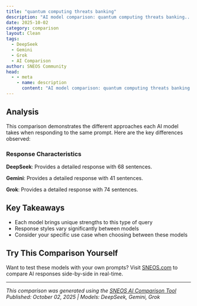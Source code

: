```yaml
---
title: "quantum computing threats banking"
description: "AI model comparison: quantum computing threats banking..."
date: 2025-10-02
category: comparison
layout: Clean
tags:
  - DeepSeek
  - Gemini
  - Grok
  - AI Comparison
author: SNEOS Community
head:
  - - meta
    - name: description
      content: "AI model comparison: quantum computing threats banking..."
---
```


<ChatComparison
  title="quantum computing threats banking"
  prompt="quantum computing threats banking"
  :responses='{"DeepSeek": "Of course. The threat of quantum computing to the banking and financial sector is a significant, long-term challenge that the industry is already starting to prepare for. It\u0027s not an immediate risk, but it\u0027s a \u0022harvest now, decrypt later\u0022 threat that demands proactive measures.\n\nHere\u2019s a detailed breakdown of the quantum computing threat to banking, covering the specific risks, the timeline, and what is being done about it.\n\n### The Core Threat: Breaking Public-Key Cryptography\n\nThe modern internet and banking systems rely heavily on public-key cryptography (also known as asymmetric cryptography) for security. The two most critical algorithms are:\n\n1. **RSA (Rivest\u2013Shamir\u2013Adleman):** Used for secure web connections (HTTPS/TLS), digital signatures, and secure email.\n2. **ECC (Elliptic Curve Cryptography):** Used for digital signatures (e.g., in blockchain), mobile communications, and a more efficient alternative to RSA.\n\nThe security of these systems is based on mathematical problems that are incredibly difficult for classical computers to solve. For example, RSA relies on the difficulty of factoring large numbers into their prime components.\n\n**Quantum computers, specifically with Shor\u0027s algorithm, can solve these problems efficiently.** A sufficiently powerful quantum computer could:\n* Break an RSA-2048 key in hours or days, a task considered impossible for all classical computers on Earth working together for billions of years.\n* Similarly, break ECC keys.\n\n### Specific Threats to the Banking Sector\n\nIf current cryptography is broken, nearly every digital service a bank provides becomes vulnerable.\n\n| Banking Function | Current Cryptography Used | Quantum Threat |\n| :--- | :--- | :--- |\n| **Online \u0026 Mobile Banking** | TLS/SSL (using RSA/ECC) to secure the connection between your browser and the bank\u0027s server. | An attacker could decrypt the entire session, stealing login credentials, account numbers, and transaction details in real-time. |\n| **SWIFT \u0026 Interbank Payments** | Relies on public-key cryptography for secure messaging and transaction authentication between banks. | A quantum attack could forge payment orders, reroute billions of dollars, or manipulate global financial messaging. |\n| **Card Payments (EMV)** | Uses RSA and ECC for offline data authentication and generating dynamic transaction cryptograms. | Fraudsters could clone chips on cards, generate valid transaction authorizations, and create massive, systemic fraud. |\n| **Digital Signatures \u0026 Contracts** | Documents and transactions are signed using RSA or ECC to ensure integrity and non-repudiation. | Digital signatures could be forged, invalidating legal contracts, loan agreements, and regulatory submissions. |\n| **Data at Rest** | Data encrypted today (e.g., customer records, transaction histories) with RSA-based keys could be stored by an adversary. | **\u0022Harvest Now, Decrypt Later\u0022:** An attacker could steal encrypted data today and store it, waiting until a quantum computer is available to decrypt it years later, exposing vast amounts of sensitive historical data. |\n| **Blockchain \u0026 Cryptocurrencies** | Bitcoin and Ethereum use ECC (specifically the ECDSA algorithm) to generate wallet addresses and sign transactions. | A quantum computer could derive the private key from a public wallet address, allowing an attacker to steal all the funds from that wallet. |\n\n### Timeline: When is this a Real Threat?\n\nIt\u0027s crucial to understand that **this is not an immediate crisis.** The quantum computers that exist today are noisy, error-prone, and not powerful enough to run Shor\u0027s algorithm on crypto-relevant key sizes.\n\n* **Current Era (NISQ - Noisy Intermediate-Scale Quantum):** No threat to RSA or ECC.\n* **The \u0022Cryptographically Relevant\u0022 Quantum Computer (CRQC):** This is the milestone everyone is preparing for. Estimates for its arrival vary widely:\n * **Optimistic:** 10-15 years (some experts, often in industry)\n * **Conservative:** 20-30 years or more (many academic cryptographers)\n * **Unknown:** It might never be achieved, but the risk is too high to ignore.\n\nThe key takeaway is that the transition to new, secure systems will take **at least a decade**. Therefore, starting the migration now is essential to be \u0022quantum-safe\u0022 before a CRQC arrives.\n\n### The Solution: Post-Quantum Cryptography (PQC)\n\nThe global response is not to wait and see, but to develop and deploy new cryptographic systems that are secure against both classical and quantum computers. This field is called **Post-Quantum Cryptography (PQC)** or **Quantum-Resistant Cryptography**.\n\n* **What is it?** PQC consists of new cryptographic algorithms based on mathematical problems that are believed to be hard for both classical and quantum computers to solve. Examples include:\n * **Lattice-based cryptography**\n * **Code-based cryptography**\n * **Hash-based signatures**\n * **Multivariate cryptography**\n\n* **Standardization:** The U.S. National Institute of Standards and Technology (NIST) has been running a multi-year process to select and standardize PQC algorithms. The first standards were announced in 2022 and 2023, with more on the way. This is a critical step for global adoption.\n\n### What Banks and the Industry Are Doing Now\n\n1. **Cryptographic Inventory:** Banks are conducting extensive audits to discover where and how they use vulnerable cryptography (RSA, ECC, etc.) across their entire IT infrastructure, from mainframes to mobile apps.\n2. **Pilot Projects and Testing:** Major financial institutions are actively testing NIST-selected PQC algorithms in lab environments to understand their performance and integration challenges.\n3. **Developing Migration Plans:** Creating a detailed, phased roadmap for replacing classical cryptography with PQC over the next 5-15 years. This is a massive undertaking similar to the Y2K effort.\n4. **Engaging with Regulators:** Financial regulators (e.g., the OCC, Fed, ECB) are issuing guidance and starting to ask banks about their quantum readiness plans.\n5. **Quantum Key Distribution (QKD):** Some are exploring QKD, a hardware-based solution that uses quantum mechanics to securely distribute encryption keys. However, PQC is generally seen as a more practical and scalable software-based solution for most applications.\n\n### Conclusion\n\nThe quantum computing threat to banking is a \u0022when, not if\u0022 problem with a long fuse. While the doomsday scenario is still years away, the **\u0022harvest now, decrypt later\u0022** attack makes it a present-day security concern.\n\nThe financial sector, known for its conservatism and focus on risk management, is taking this threat seriously. The transition to a **quantum-safe financial system** is already underway and will be one of the most significant technological transformations in the industry over the coming decade. The goal is to ensure that by the time a powerful quantum computer is built, the global financial system\u0027s digital foundations are already secure.", "Gemini": "Quantum computing poses several significant threats to the banking industry, primarily due to its potential to break current encryption standards. Here\u0027s a breakdown:\n\n**1. Breaking Current Encryption:**\n\n* **Shor\u0027s Algorithm:** This quantum algorithm is the most immediate and widely recognized threat. It can efficiently factor large numbers, which is the basis for widely used public-key cryptography algorithms like RSA, ECC (Elliptic Curve Cryptography), and Diffie-Hellman key exchange. These algorithms secure:\n * **Secure Communication:** Protecting online banking transactions, ATM communications, and internal data transfers.\n * **Digital Signatures:** Ensuring the authenticity and integrity of financial documents and transactions.\n * **Key Exchange:** Establishing secure connections between servers and clients.\n\n* **Consequences:** Once a sufficiently powerful quantum computer exists, an attacker could:\n * **Decrypt past communications:** Steal sensitive financial data transmitted over the internet.\n * **Forge digital signatures:** Authorize fraudulent transactions or manipulate financial records.\n * **Compromise key exchanges:** Intercept and decrypt real-time communications.\n\n**2. Data Security and Storage:**\n\n* **\u0022Harvest Now, Decrypt Later\u0022 Attacks:** Even if quantum computers aren\u0027t capable of breaking encryption *today*, malicious actors can steal encrypted data *now* and store it, waiting until powerful quantum computers become available to decrypt it in the future. This is particularly concerning for long-term financial records and archives.\n\n**3. Impact on Specific Banking Functions:**\n\n* **Online Banking:** Quantum attacks could compromise user credentials, intercept transactions, and steal funds.\n* **ATM Networks:** Communication between ATMs and banks could be intercepted, leading to unauthorized cash withdrawals or tampering with ATM software.\n* **SWIFT Network:** A breach of the SWIFT network (used for international money transfers) could have catastrophic consequences for global financial stability.\n* **Internal Data Systems:** Sensitive customer data, loan applications, and financial models could be exposed to unauthorized access.\n* **Trading Algorithms:** High-frequency trading algorithms rely on complex mathematical models. Quantum computers could potentially be used to reverse-engineer these algorithms or manipulate market data.\n\n**4. Disruption to Trust and Reputation:**\n\n* Even a *perception* of vulnerability to quantum attacks can erode trust in the banking system, leading to:\n * Customer attrition.\n * Damage to brand reputation.\n * Increased regulatory scrutiny.\n * Loss of investor confidence.\n\n**5. Algorithmic Attacks beyond Cryptography:**\n\n* While Shor\u0027s algorithm gets the most attention, other quantum algorithms could pose threats in the longer term:\n * **Optimization Problems:** Quantum algorithms could be used to optimize fraudulent schemes, making them more efficient and difficult to detect.\n * **Machine Learning:** Quantum machine learning could be used to develop more sophisticated financial crime techniques or to manipulate risk assessment models.\n\n**How Banks are Responding (and Should Respond):**\n\n* **Post-Quantum Cryptography (PQC) Adoption:** Banks need to transition to cryptographic algorithms that are resistant to quantum attacks. This is a complex and time-consuming process that involves:\n * **Risk Assessment:** Identifying critical systems and data that need to be protected.\n * **Cryptographic Agility:** Implementing systems that can easily switch between different cryptographic algorithms.\n * **NIST Standardization:** Following the recommendations of the National Institute of Standards and Technology (NIST) in selecting standardized PQC algorithms. NIST has already announced some initial winners in its PQC standardization process.\n * **Testing and Implementation:** Thoroughly testing and deploying PQC algorithms in production environments.\n\n* **Key Management:** Developing robust key management practices to protect PQC keys.\n\n* **Quantum Awareness and Training:** Educating employees about the risks posed by quantum computing and the steps being taken to mitigate them.\n\n* **Collaboration and Information Sharing:** Working with industry partners, researchers, and government agencies to stay informed about the latest developments in quantum computing and PQC.\n\n* **Investment in Research and Development:** Investing in research and development to explore the potential benefits of quantum computing for the financial industry and to develop new security solutions.\n\n* **Monitoring Quantum Computing Advances:** Closely tracking the progress of quantum computer development to anticipate when current cryptographic algorithms will become vulnerable.\n\n**In summary, quantum computing represents a significant long-term threat to the banking industry. Proactive planning, investment in PQC, and collaboration are essential to protecting financial institutions from the risks posed by this emerging technology.**\n", "Grok": "Quantum computing poses significant potential threats to the banking industry, primarily due to its ability to break widely used cryptographic systems that underpin the security of financial transactions and data. While quantum computing is still in its early stages, its rapid development has raised concerns among cybersecurity experts and financial institutions. Below are the key threats quantum computing poses to banking, along with potential implications and mitigation strategies:\n\n### 1. **Breaking Asymmetric Cryptography**\n - **Threat**: Most banking systems rely on asymmetric cryptographic algorithms like RSA, ECC (Elliptic Curve Cryptography), and DSA for securing data, digital signatures, and key exchanges. Quantum computers, using algorithms like Shor\u0027s algorithm, could efficiently factorize large numbers and solve discrete logarithm problems, rendering these encryption methods vulnerable.\n - **Implication**: This could compromise secure communications, digital signatures on transactions, and the integrity of sensitive data, allowing attackers to intercept or manipulate financial transactions, steal private keys, or forge identities.\n - **Example**: If a quantum computer cracks the private key of a bank\u2019s SSL/TLS certificate, it could impersonate the bank and intercept customer transactions.\n\n### 2. **Weakening Symmetric Cryptography and Hash Functions**\n - **Threat**: Symmetric encryption algorithms (like AES) and hash functions (like SHA-256) are used for data encryption and integrity checks in banking systems. While these are more resistant to quantum attacks than asymmetric cryptography, Grover\u0027s algorithm can effectively reduce the search space for brute-force attacks, halving the effective key length of symmetric algorithms (e.g., AES-256 becomes equivalent to AES-128 in terms of quantum search time).\n - **Implication**: This could make it easier for attackers to decrypt sensitive data, such as customer account details or transaction records, or to forge hashes used in blockchain or digital payment systems.\n - **Example**: A quantum-powered attacker might recover a symmetric key used to encrypt stored payment card data more quickly than with classical methods.\n\n### 3. **Threats to Digital Signatures and Authentication**\n - **Threat**: Digital signatures, which are fundamental to verifying the authenticity of transactions and communications in banking, rely on asymmetric cryptography. Quantum computers could invalidate these signatures by deriving private keys from public keys.\n - **Implication**: Attackers could forge signatures to authorize fraudulent transactions, modify contracts, or impersonate legitimate parties in financial agreements.\n - **Example**: A quantum attack could forge a digital signature on a wire transfer request, redirecting funds to a malicious account.\n\n### 4. **Impact on Blockchain and Cryptocurrencies**\n - **Threat**: Many blockchain technologies used in banking (e.g., for settlements or digital currencies) rely on cryptographic mechanisms like ECDSA (Elliptic Curve Digital Signature Algorithm). Quantum computers could break these signatures, allowing attackers to steal cryptocurrency or manipulate transaction records.\n - **Implication**: Banks adopting blockchain for cross-border payments, trade finance, or central bank digital currencies (CBDCs) could face risks of unauthorized access or loss of funds.\n - **Example**: A quantum attacker could derive the private key of a cryptocurrency wallet from its public key, draining funds held by a bank or its customers.\n\n### 5. **Risk of Data Harvesting for Future Attacks (\u0022Harvest Now, Decrypt Later\u0022)**\n - **Threat**: Malicious actors could collect encrypted banking data today (e.g., transaction records, communications) and store it until quantum computers become powerful enough to decrypt it. This is especially concerning for data with long-term sensitivity, such as financial records or customer identities.\n - **Implication**: Even if quantum computers are not yet capable of breaking encryption, sensitive data intercepted now could be compromised in the future, leading to massive data breaches or financial fraud.\n - **Example**: Encrypted SWIFT messages or archived customer data stolen today could be decrypted in a few years, exposing historical financial transactions or personal information.\n\n### 6. **Erosion of Customer Trust and Regulatory Challenges**\n - **Threat**: The mere possibility of quantum threats could undermine confidence in the banking system if customers and partners believe their data and transactions are at risk. Additionally, regulators may impose strict requirements for quantum-safe practices, creating compliance challenges.\n - **Implication**: Banks may face reputational damage, loss of customers, or penalties for failing to adopt quantum-resistant technologies in time.\n - **Example**: A publicized quantum-related breach could lead to a loss of trust, prompting customers to switch to competitors perceived as more secure.\n\n---\n\n### Timeline and Current Risk Level\n- **Current State**: As of now (2023), quantum computers are not yet powerful enough to break widely used cryptographic systems. The most advanced quantum computers have a limited number of qubits and high error rates, making large-scale attacks impractical. However, research and development are progressing rapidly.\n- **Estimated Timeline**: Experts predict that \u0022cryptographically relevant\u0022 quantum computers capable of breaking asymmetric encryption may emerge within the next 10\u201320 years, depending on advancements in qubit scalability, error correction, and algorithm optimization. Some organizations, like NIST, are urging industries to start preparing for a \u0022post-quantum\u0022 world now.\n\n---\n\n### Mitigation Strategies for Banks\nTo address the potential threats of quantum computing, banks and financial institutions can take proactive steps to safeguard their systems and data. These include:\n\n1. **Transition to Post-Quantum Cryptography (PQC)**:\n - Adopt quantum-resistant cryptographic algorithms being standardized by organizations like NIST. Examples include lattice-based, code-based, and hash-based cryptographic schemes.\n - Implement hybrid cryptographic systems that combine classical and post-quantum algorithms during the transition period to ensure compatibility and security.\n\n2. **Inventory and Assess Cryptographic Assets**:\n - Conduct a thorough audit of cryptographic systems, protocols, and data storage used across the organization to identify vulnerabilities to quantum attacks.\n - Prioritize the protection of long-term sensitive data (e.g., customer records) by re-encrypting it with quantum-safe algorithms.\n\n3. **Crypto-Agility**:\n - Build systems with the flexibility to quickly update or replace cryptographic algorithms as quantum-resistant standards evolve.\n - Ensure that software, hardware, and protocols can adapt to new security requirements without major overhauls.\n\n4. **Enhance Data Protection Practices**:\n - Minimize the lifespan of sensitive data by implementing techniques like data minimization and periodic re-encryption.\n - Strengthen access controls and monitoring to detect and prevent data harvesting attacks.\n\n5. **Collaborate with Industry and Research**:\n - Partner with technology providers, academic institutions, and government bodies to stay updated on quantum computing advancements and post-quantum solutions.\n - Participate in industry initiatives (e.g., ISO, NIST post-quantum cryptography project) to align with best practices.\n\n6. **Educate and Train Staff**:\n - Train cybersecurity teams and decision-makers on quantum risks and the importance of transitioning to quantum-safe technologies.\n - Develop incident response plans that account for potential quantum-enabled attacks.\n\n7. **Secure Blockchain and Digital Assets**:\n - For blockchain-based systems, explore quantum-resistant signature schemes or upgrade to protocols designed with post-quantum security in mind.\n - Monitor developments in quantum threats specific to cryptocurrencies and CBDCs.\n\n---\n\n### Conclusion\nQuantum computing presents a transformative but disruptive challenge to the banking sector, with the potential to undermine the security foundations of financial systems. While the threat is not immediate, the long development cycles for adopting new cryptographic standards and the risk of \u0022harvest now, decrypt later\u0022 attacks necessitate urgent action. By investing in post-quantum cryptography, fostering crypto-agility, and staying informed about quantum advancements, banks can mitigate these risks and maintain trust in an evolving technological landscape. Collaboration between financial institutions, regulators, and technology experts will be critical to ensuring a secure transition to a quantum-resistant future."}' 
  published-date="12:48"
/>

## Analysis

This comparison demonstrates the different approaches each AI model takes when responding to the same prompt. Here are the key differences observed:

### Response Characteristics

**DeepSeek**: Provides a detailed response with 68 sentences. 

**Gemini**: Provides a detailed response with 41 sentences. 

**Grok**: Provides a detailed response with 74 sentences. 

## Key Takeaways

- Each model brings unique strengths to this type of query
- Response styles vary significantly between models
- Consider your specific use case when choosing between these models

## Try This Comparison Yourself

Want to test these models with your own prompts? Visit [SNEOS.com](https://sneos.com) to compare AI responses side-by-side in real-time.

---

*This comparison was generated using the [SNEOS AI Comparison Tool](https://sneos.com)*
*Published: October 02, 2025 | Models: DeepSeek, Gemini, Grok*
